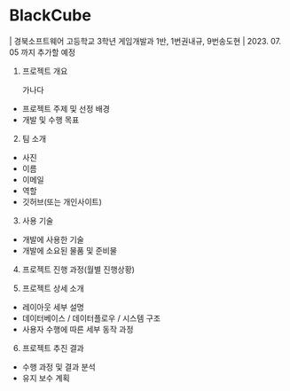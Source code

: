# BlackCube
| 경북소프트웨어 고등학교 3학년 게임개발과 1반, 1번권내규, 9번송도현 | 
2023. 07. 05 까지 추가할 예정



1. 프로젝트 개요

   가나다
  - 프로젝트 주제 및 선정 배경
  - 개발 및 수행 목표
  
2. 팀 소개
  - 사진
  - 이름
  - 이메일
  - 역할
  - 깃허브(또는 개인사이트)

3. 사용 기술
  - 개발에 사용한 기술
  - 개발에 소요된 물품 및 준비물

4. 프로젝트 진행 과정(월별 진행상황)

5. 프로젝트 상세 소개
  - 레이아웃 세부 설명
  - 데이터베이스 / 데이터플로우 / 시스템 구조
  - 사용자 수행에 따른 세부 동작 과정

6. 프로젝트 추진 결과
  - 수행 과정 및 결과 분석
  - 유지 보수 계획
